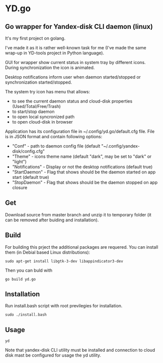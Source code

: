 # YD.go
## Go wrapper for Yandex-disk CLI daemon (linux)

It's my first project on golang.

I've made it as it is rather well-known task for me (I've made the same wrap-up in YD-tools project in Python language).

GUI for wrapper show current status in system tray by different icons. During synchronization the icon is animated. 

Desktop notifications inform user when daemon started/stopped or synchronization started/stopped.

The system try icon has menu that allows:
  - to see the current daemon status and cloud-disk properties (Used/Total/Free/Trash)
  - to start/stop daemon
  - to open local syncronized path
  - to open cloud-disk in browser

Application has its configuration file in ~/.config/yd.go/default.cfg file. File is in JSON format and contain following options:
  - "Conf" - path to daemon config file (default "~/.config/yandex-disk/config.cfg"
  - "Theme" - icons theme name (default "dark", may be set to "dark" or "light")
  - "Notifications" - Display or not the desktop notifications (default true)
  - "StartDaemon" - Flag that shows should be the daemon started on app start (default true)
  - "StopDaemon" - Flag that shows should be the daemon stopped on app closure

## Get
Download source from master branch and unzip it to temporary folder (it can be removed after buiding and installation).

## Build 
For building this prject the additional packages are requered. You can install them (in Debial based Linux distributions):

    sudo apt-get install libgtk-3-dev libappindicator3-dev

Then you can buld with 

    go build yd.go
  
## Installation
Run install.bash script with root previlegies for installation.

    sudo ./install.bash

## Usage

    yd

Note that yandex-disk CLI utility must be installed and connection to cloud disk mast be configured for usage the yd utility.

